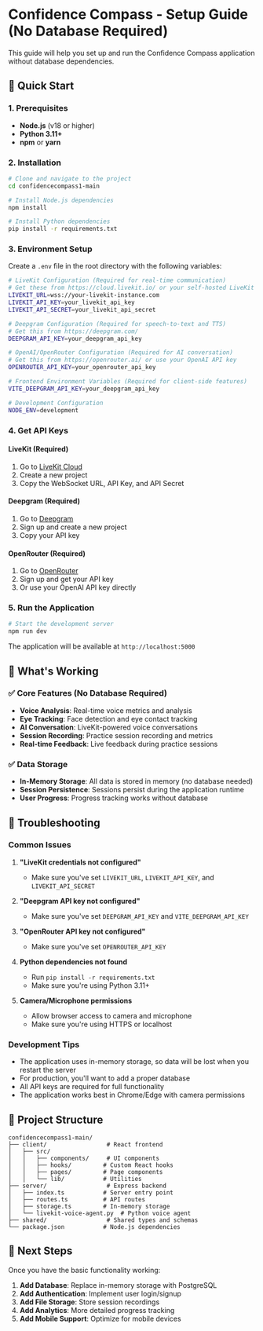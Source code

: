 # Confidence Compass - Setup Guide (No Database Required)

This guide will help you set up and run the Confidence Compass application without database dependencies.

## 🚀 Quick Start

### 1. Prerequisites
- **Node.js** (v18 or higher)
- **Python 3.11+**
- **npm** or **yarn**

### 2. Installation

```bash
# Clone and navigate to the project
cd confidencecompass1-main

# Install Node.js dependencies
npm install

# Install Python dependencies
pip install -r requirements.txt
```

### 3. Environment Setup

Create a `.env` file in the root directory with the following variables:

```bash
# LiveKit Configuration (Required for real-time communication)
# Get these from https://cloud.livekit.io/ or your self-hosted LiveKit instance
LIVEKIT_URL=wss://your-livekit-instance.com
LIVEKIT_API_KEY=your_livekit_api_key
LIVEKIT_API_SECRET=your_livekit_api_secret

# Deepgram Configuration (Required for speech-to-text and TTS)
# Get this from https://deepgram.com/
DEEPGRAM_API_KEY=your_deepgram_api_key

# OpenAI/OpenRouter Configuration (Required for AI conversation)
# Get this from https://openrouter.ai/ or use your OpenAI API key
OPENROUTER_API_KEY=your_openrouter_api_key

# Frontend Environment Variables (Required for client-side features)
VITE_DEEPGRAM_API_KEY=your_deepgram_api_key

# Development Configuration
NODE_ENV=development
```

### 4. Get API Keys

#### LiveKit (Required)
1. Go to [LiveKit Cloud](https://cloud.livekit.io/)
2. Create a new project
3. Copy the WebSocket URL, API Key, and API Secret

#### Deepgram (Required)
1. Go to [Deepgram](https://deepgram.com/)
2. Sign up and create a new project
3. Copy your API key

#### OpenRouter (Required)
1. Go to [OpenRouter](https://openrouter.ai/)
2. Sign up and get your API key
3. Or use your OpenAI API key directly

### 5. Run the Application

```bash
# Start the development server
npm run dev
```

The application will be available at `http://localhost:5000`

## 🔧 What's Working

### ✅ Core Features (No Database Required)
- **Voice Analysis**: Real-time voice metrics and analysis
- **Eye Tracking**: Face detection and eye contact tracking
- **AI Conversation**: LiveKit-powered voice conversations
- **Session Recording**: Practice session recording and metrics
- **Real-time Feedback**: Live feedback during practice sessions

### ✅ Data Storage
- **In-Memory Storage**: All data is stored in memory (no database needed)
- **Session Persistence**: Sessions persist during the application runtime
- **User Progress**: Progress tracking works without database

## 🚨 Troubleshooting

### Common Issues

1. **"LiveKit credentials not configured"**
   - Make sure you've set `LIVEKIT_URL`, `LIVEKIT_API_KEY`, and `LIVEKIT_API_SECRET`

2. **"Deepgram API key not configured"**
   - Make sure you've set `DEEPGRAM_API_KEY` and `VITE_DEEPGRAM_API_KEY`

3. **"OpenRouter API key not configured"**
   - Make sure you've set `OPENROUTER_API_KEY`

4. **Python dependencies not found**
   - Run `pip install -r requirements.txt`
   - Make sure you're using Python 3.11+

5. **Camera/Microphone permissions**
   - Allow browser access to camera and microphone
   - Make sure you're using HTTPS or localhost

### Development Tips

- The application uses in-memory storage, so data will be lost when you restart the server
- For production, you'll want to add a proper database
- All API keys are required for full functionality
- The application works best in Chrome/Edge with camera permissions

## 📁 Project Structure

```
confidencecompass1-main/
├── client/                 # React frontend
│   ├── src/
│   │   ├── components/     # UI components
│   │   ├── hooks/         # Custom React hooks
│   │   ├── pages/         # Page components
│   │   └── lib/           # Utilities
├── server/                 # Express backend
│   ├── index.ts           # Server entry point
│   ├── routes.ts          # API routes
│   ├── storage.ts         # In-memory storage
│   └── livekit-voice-agent.py  # Python voice agent
├── shared/                 # Shared types and schemas
└── package.json           # Node.js dependencies
```

## 🎯 Next Steps

Once you have the basic functionality working:

1. **Add Database**: Replace in-memory storage with PostgreSQL
2. **Add Authentication**: Implement user login/signup
3. **Add File Storage**: Store session recordings
4. **Add Analytics**: More detailed progress tracking
5. **Add Mobile Support**: Optimize for mobile devices 